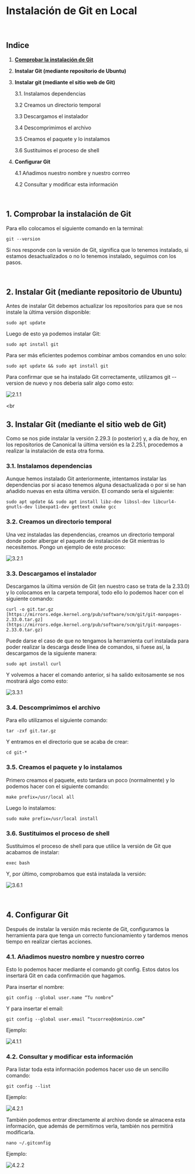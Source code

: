 # Instalación de Git en Local

<br>

## Indice

1. <a href="#1-comprobar-la-instalación-de-git">**Comprobar la instalación de Git**</a>
2. **Instalar Git (mediante repositorio de Ubuntu)**
3. **Instalar git (mediante el sitio web de Git)**

    3.1. Instalamos dependencias
    
    3.2 Creamos un directorio temporal

    3.3 Descargamos el instalador
    
    3.4 Descomprimimos el archivo
    
    3.5 Creamos el paquete y lo instalamos

    3.6 Sustituimos el proceso de shell

4. **Configurar Git**

    4.1 Añadimos nuestro nombre y nuestro corrreo

    4.2 Consultar y modificar esta información

<br>

## 1. Comprobar la instalación de Git

Para ello colocamos el siguiente comando en la terminal:

```
git --version
```

Si nos responde con la versión de Git, significa que lo tenemos instalado, si estamos desactualizados o no lo tenemos instalado, seguimos con los pasos.

<br>

## 2. Instalar Git (mediante repositorio de Ubuntu)
Antes de instalar Git debemos actualizar los repositorios para que se nos instale la última versión disponible:

```
sudo apt update
```

Luego de esto ya podemos instalar Git:

```
sudo apt install git
```

Para ser más eficientes podemos combinar ambos comandos en uno solo:

```
sudo apt update && sudo apt install git
```

Para confirmar que se ha instalado Git correctamente, utilizamos git --version de nuevo y nos deberia salir algo como esto:

![2.1.1](https://github.com/GersanCabo/Uso-de-Git/blob/main/img/Instalaci%C3%B3n%20de%20Git/2.1.1.png)

<br

## 3. Instalar Git (mediante el sitio web de Git)
Como se nos pide instalar la versión 2.29.3 (o posterior) y, a día de hoy, en los repositorios de Canonical la última versión es la 2.25.1, procedemos a realizar la instalación de esta otra forma.

### 3.1. Instalamos dependencias
Aunque hemos instalado Git anteriormente, intentamos instalar las dependencias por si acaso tenemos alguna desactualizada o por si se han añadido nuevas en esta última versión. El comando sería el siguiente:

```
sudo apt update && sudo apt install libz-dev libssl-dev libcurl4-gnutls-dev libexpat1-dev gettext cmake gcc
```

### 3.2. Creamos un directorio temporal
Una vez instaladas las dependencias, creamos un directorio temporal donde poder albergar el paquete de instalación de Git mientras lo necesitemos. Pongo un ejemplo de este proceso:

![3.2.1](https://github.com/GersanCabo/Uso-de-Git/blob/main/img/Instalaci%C3%B3n%20de%20Git/3.2.1.png)

### 3.3. Descargamos el instalador
Descargamos la última versión de Git (en nuestro caso se trata de la 2.33.0) y lo colocamos en la carpeta temporal, todo ello lo podemos hacer con el siguiente comando:

```
curl -o git.tar.gz [https://mirrors.edge.kernel.org/pub/software/scm/git/git-manpages-2.33.0.tar.gz](https://mirrors.edge.kernel.org/pub/software/scm/git/git-manpages-2.33.0.tar.gz)
```

Puede darse el caso de que no tengamos la herramienta curl instalada para poder realizar la descarga desde línea de comandos, si fuese así, la descargamos de la siguiente manera:

```
sudo apt install curl
```

Y volvemos a hacer el comando anterior, si ha salido exitosamente se nos mostrará algo como esto:

![3.3.1](https://github.com/GersanCabo/Uso-de-Git/blob/main/img/Instalaci%C3%B3n%20de%20Git/3.2.1.png)

### 3.4. Descomprimimos el archivo
Para ello utilizamos el siguiente comando:

```
tar -zxf git.tar.gz
```

Y entramos en el directorio que se acaba de crear:

```
cd git-*
```

### 3.5. Creamos el paquete y lo instalamos
Primero creamos el paquete, esto tardara un poco (normalmente) y lo podemos hacer con el siguiente comando:

```
make prefix=/usr/local all
```

Luego lo instalamos:

```
sudo make prefix=/usr/local install
```

### 3.6. Sustituimos el proceso de shell
Sustituimos el proceso de shell para que utilice la versión de Git que acabamos de instalar:

```
exec bash
```

Y, por último, comprobamos que está instalada la versión:

![3.6.1](https://github.com/GersanCabo/Uso-de-Git/blob/main/img/Instalaci%C3%B3n%20de%20Git/3.5.1.png)

<br>

## 4. Configurar Git
Después de instalar la versión más reciente de Git, configuramos la herramienta para que tenga un correcto funcionamiento y tardemos menos tiempo en realizar ciertas acciones.

### 4.1. Añadimos nuestro nombre y nuestro correo
Esto lo podemos hacer mediante el comando git config. Estos datos los insertará Git en cada confirmación que hagamos.

Para insertar el nombre:

```
git config --global user.name “Tu nombre”
```

Y para insertar el email:

```
git config --global user.email “tucorreo@dominio.com”
```

Ejemplo:

![4.1.1](https://github.com/GersanCabo/Uso-de-Git/blob/main/img/Instalaci%C3%B3n%20de%20Git/4.1.1.png)

### 4.2. Consultar y modificar esta información
Para listar toda esta información podemos hacer uso de un sencillo comando:

```
git config --list
```

Ejemplo:

![4.2.1](https://github.com/GersanCabo/Uso-de-Git/blob/main/img/Instalaci%C3%B3n%20de%20Git/4.2.1.png)

También podemos entrar directamente al archivo donde se almacena esta información, que además de permitirnos verla, también nos permitirá modificarla.

```
nano ~/.gitconfig
```

Ejemplo:

![4.2.2](https://github.com/GersanCabo/Uso-de-Git/blob/main/img/Instalaci%C3%B3n%20de%20Git/4.2.2.png)
